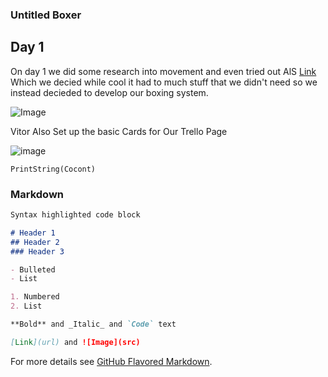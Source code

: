### Untitled Boxer




## Day 1

On day 1 we did some research into movement and even tried out AlS [Link](https://www.unrealengine.com/marketplace/en-US/product/advanced-locomotion-system-v1) Which we decied while cool it had to much stuff that we didn't need so we instead decieded to develop our boxing system.  

![Image](https://pbs.twimg.com/profile_images/879715096821460992/6DO-xqph_400x400.jpg)

Vitor Also Set up the basic Cards for Our Trello Page

![image](https://user-images.githubusercontent.com/46977318/116631999-01f04980-a94e-11eb-9978-df73fc691113.png)




`PrintString(Cocont)` 

### Markdown



```markdown
Syntax highlighted code block

# Header 1
## Header 2
### Header 3

- Bulleted
- List

1. Numbered
2. List

**Bold** and _Italic_ and `Code` text

[Link](url) and ![Image](src)
```

For more details see [GitHub Flavored Markdown](https://guides.github.com/features/mastering-markdown/).
